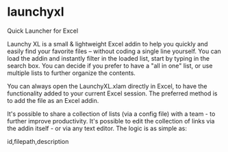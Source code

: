 # launchyxl
Quick Launcher for Excel

Launchy XL is a small & lightweight Excel addin to help you quickly and easily find your favorite files – without coding a single line yourself.
You can load the addin and instantly filter in the loaded list, start by typing in the search box.
You can decide if you prefer to have a "all in one" list, or use multiple lists to further organize the contents.

You can always open the LaunchyXL.xlam directly in Excel, to have the functionality added to your current Excel session. 
The preferred method is to add the file as an Excel addin.

It's possible to share a collection of lists (via a config file) with a team - to further improve productivity.
It's possible to edit the collection of links via the addin itself - or via any text editor. The logic is as simple as:

id,filepath,description

